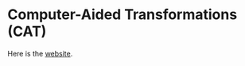 # Computer-Aided Transformations (CAT)
Here is the [website](https://compaidtra1-brave-camel-ef.us-east.mybluemix.net).
